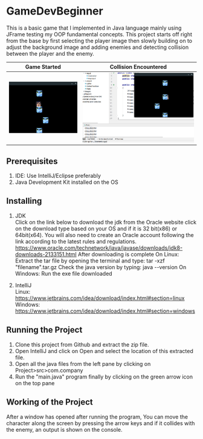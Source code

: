 # GameDevBeginner
This is a basic game that I implemented in Java language mainly using JFrame testing my OOP fundamental concepts. This project starts off right from the base by first selecting the player image then slowly building on to adjust the background image and adding enemies and detecting collision between the player and the enemy.</br>

Game Started                           | Collision Encountered 
:-------------------------------------:|:-------------------------:
![image 1](./src/Screenshots/ss1.png)  |  ![image 2](./src/Screenshots/ss2.png)
 


## Prerequisites
1) IDE: Use IntelliJ/Eclipse preferably
2) Java Development Kit installed on the OS

## Installing
1. JDK                                                                                                                     
Click on the link below to download the jdk from the Oracle website click on the download type based on your OS and if it is 32 bit(x86) or 64bit(x64).
You will also need to create an Oracle account following the link according to the latest rules and regulations.
https://www.oracle.com/technetwork/java/javase/downloads/jdk8-downloads-2133151.html
After downloading is complete
On Linux:
Extract the tar file by opening the terminal and type: tar -xzf "filename".tar.gz
Check the java version by typing: java --version
On Windows: Run the exe file downloaded

2. IntelliJ                                                                           
Linux: https://www.jetbrains.com/idea/download/index.html#section=linux                                               
Windows: https://www.jetbrains.com/idea/download/index.html#section=windows

 ## Running the Project
 1) Clone this project from Github and extract the zip file.
 2) Open IntelliJ and click on Open and select the location of this extracted file.
 3) Open all the java files from the left pane by clicking on Project>src>com.company
 4) Run the "main.java" program finally by clicking on the green arrow icon on the top pane
 
 ## Working of the Project
 After a window has opened after running the program,
 You can move the character along the screen by pressing the arrow keys and if it collides with the enemy, an output is shown on the console.
